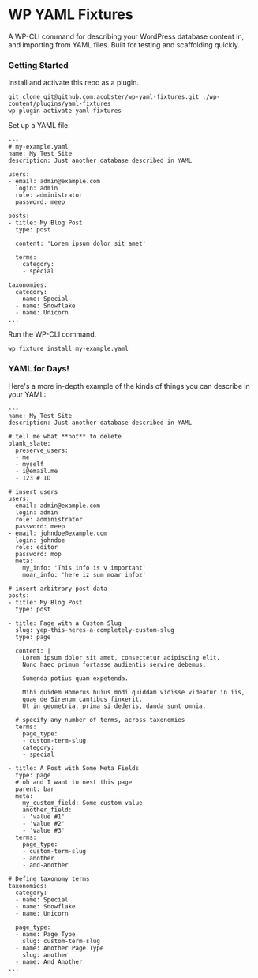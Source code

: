 # WP YAML Fixtures

A WP-CLI command for describing your WordPress database content in, and importing from  YAML files. Built for testing and scaffolding quickly.

### Getting Started

Install and activate this repo as a plugin.

```
git clone git@github.com:acobster/wp-yaml-fixtures.git ./wp-content/plugins/yaml-fixtures
wp plugin activate yaml-fixtures
```

Set up a YAML file.

```
---
# my-example.yaml
name: My Test Site
description: Just another database described in YAML

users:
- email: admin@example.com
  login: admin
  role: administrator
  password: meep

posts:
- title: My Blog Post
  type: post
  
  content: 'Lorem ipsum dolor sit amet'

  terms:
    category:
    - special

taxonomies:
  category:
  - name: Special
  - name: Snowflake
  - name: Unicorn
...

```

Run the WP-CLI command.

```
wp fixture install my-example.yaml
```



### YAML for Days!

Here's a more in-depth example of the kinds of things you can describe in your YAML:

```
---
name: My Test Site
description: Just another database described in YAML

# tell me what **not** to delete
blank_slate:
  preserve_users:
  - me
  - myself
  - i@email.me
  - 123 # ID

# insert users
users:
- email: admin@example.com
  login: admin
  role: administrator
  password: meep
- email: johndoe@example.com
  login: johndoe
  role: editor
  password: mop
  meta:
    my_info: 'This info is v important'
    moar_info: 'here iz sum moar infoz'

# insert arbitrary post data
posts:
- title: My Blog Post
  type: post

- title: Page with a Custom Slug
  slug: yep-this-heres-a-completely-custom-slug
  type: page
  
  content: |
    Lorem ipsum dolor sit amet, consectetur adipiscing elit.
    Nunc haec primum fortasse audientis servire debemus.

    Sumenda potius quam expetenda.

    Mihi quidem Homerus huius modi quiddam vidisse videatur in iis,
    quae de Sirenum cantibus finxerit.
    Ut in geometria, prima si dederis, danda sunt omnia.

  # specify any number of terms, across taxonomies
  terms:
    page_type:
    - custom-term-slug
    category:
    - special

- title: A Post with Some Meta Fields
  type: page
  # oh and I want to nest this page
  parent: bar
  meta:
    my_custom_field: Some custom value
    another_field:
    - 'value #1'
    - 'value #2'
    - 'value #3'
  terms:
    page_type:
    - custom-term-slug
    - another
    - and-another

# Define taxonomy terms
taxonomies:
  category:
  - name: Special
  - name: Snowflake
  - name: Unicorn
  
  page_type:
  - name: Page Type
    slug: custom-term-slug
  - name: Another Page Type
    slug: another
  - name: And Another
...
```

